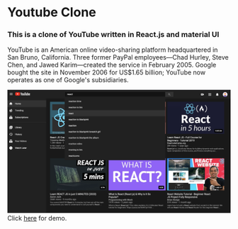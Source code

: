 # Youtube Clone
### This is a clone of YouTube written in React.js and material UI

YouTube is an American online video-sharing platform headquartered in San Bruno, California. Three former PayPal employees—Chad Hurley, Steve Chen, and Jawed Karim—created the service in February 2005. Google bought the site in November 2006 for US$1.65 billion; YouTube now operates as one of Google's subsidiaries.

![alt screen-shot](./ss.png)
Click [here](https://ebinxavier.github.io/youtube/) for demo.


